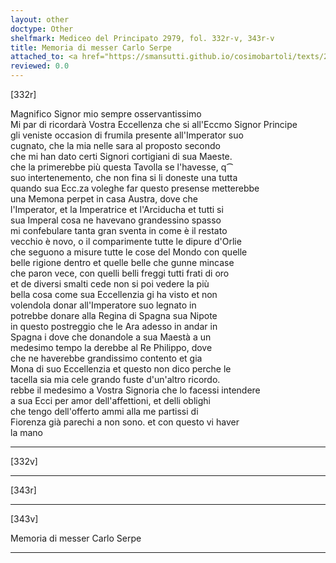 ```yaml
---
layout: other
doctype: Other
shelfmark: Mediceo del Principato 2979, fol. 332r-v, 343r-v
title: Memoria di messer Carlo Serpe
attached_to: <a href="https://smansutti.github.io/cosimobartoli/texts/2979_136/">2979_136</a>
reviewed: 0.0
---
```


[332r]  
  
  
Magnifico Signor mio sempre osservantissimo  
Mi par di ricordarà Vostra Eccellenza che si all'Eccmo Signor Principe  
gli veniste occasion di frumila presente all'Imperator suo  
cugnato, che la mia nelle sara al proposto secondo  
che mi han dato certi Signori cortigiani di sua Maeste.  
che la primerebbe più questa Tavolla se l'havesse, q⁀  
suo intertenemento, che non fina si li doneste una tutta  
quando sua Ecc.za voleghe far questo presense metterebbe  
una Memona perpet in casa Austra, dove che  
l'Imperator, et la Imperatrice et l'Arciducha et tutti si  
sua Imperal cosa ne havevano grandessino spasso  
mi confebulare tanta gran sventa in come è il restato  
vecchio è novo, o il comparimente tutte le dipure d'Orlie  
che seguono a misure tutte le cose del Mondo con quelle  
belle rigione dentro et quelle belle che gunne mincase  
che paron vece, con quelli belli freggi tutti frati di oro  
et de diversi smalti cede non si poi vedere la più  
bella cosa come sua Eccellenzia gi ha visto et non  
volendola donar all'Imperatore suo legnato in  
potrebbe donare alla Regina di Spagna sua Nipote  
in questo postreggio che le Ara adesso in andar in  
Spagna i dove che donandole a sua Maestà a un  
medesimo tempo la derebbe al Re Philippo, dove  
che ne haverebbe grandissimo contento et gia  
Mona di suo Eccellenzia et questo non dico perche le  
tacella sia mia cele grando fuste d'un'altro ricordo.  
rebbe il medesimo a Vostra Signoria che lo facessi intendere  
a sua Ecci per amor dell'affettioni, et delli oblighi  
che tengo dell'offerto ammi alla me partissi di  
Fiorenza già parechi a non sono. et con questo vi haver  
la mano  
  
---  

[332v]  
  
  
  
---  

[343r]  
  
  
  
---  

[343v]  
  
  
Memoria di messer Carlo Serpe  
  
---  

